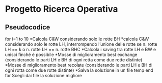 #  Progetto Ricerca Operativa
## Pseudocodice
for i=1 to 10
*Calcola C&W considerando solo le rotte BH
*calcola C&W considerando solo le rotte LH, interrompendo l’unione delle rotte se n. rotte LH == k o n. rotte LH == n. rotte BHC
*Calcola i saving tra rotte LH e BW e unisci finché è possibile 
*Mosse di miglioramento best exchange (considerando le parti LH e BH di ogni rotta come due rotte distinte)
*Mosse di miglioramento best recolate (considerando le parti LH e BH di ogni rotta come due rotte distinte)
*Salva la soluzione in un file temp
end for
Scegli dai file la soluzione migliore
